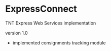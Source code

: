 # ExpressConnect
TNT Express Web Services implementation 

version 1.0
- implemented consignments tracking module